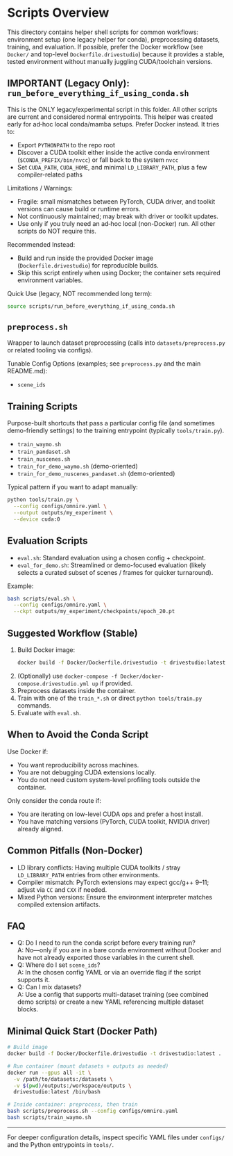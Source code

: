 # Scripts Overview

This directory contains helper shell scripts for common workflows: environment setup (one legacy helper for conda), preprocessing datasets, training, and evaluation. If possible, prefer the Docker workflow (see `Docker/` and top-level `Dockerfile.drivestudio`) because it provides a stable, tested environment without manually juggling CUDA/toolchain versions.

## IMPORTANT (Legacy Only): `run_before_everything_if_using_conda.sh`
This is the ONLY legacy/experimental script in this folder. All other scripts are current and considered normal entrypoints. This helper was created early for ad‑hoc local conda/mamba setups. Prefer Docker instead. It tries to:
- Export `PYTHONPATH` to the repo root
- Discover a CUDA toolkit either inside the active conda environment (`$CONDA_PREFIX/bin/nvcc`) or fall back to the system `nvcc`
- Set `CUDA_PATH`, `CUDA_HOME`, and minimal `LD_LIBRARY_PATH`, plus a few compiler-related paths

Limitations / Warnings:
- Fragile: small mismatches between PyTorch, CUDA driver, and toolkit versions can cause build or runtime errors.
- Not continuously maintained; may break with driver or toolkit updates.
- Use only if you truly need an ad‑hoc local (non-Docker) run. All other scripts do NOT require this.

Recommended Instead:
- Build and run inside the provided Docker image (`Dockerfile.drivestudio`) for reproducible builds.
- Skip this script entirely when using Docker; the container sets required environment variables.

Quick Use (legacy, NOT recommended long term):
```bash
source scripts/run_before_everything_if_using_conda.sh
```

## `preprocess.sh`
Wrapper to launch dataset preprocessing (calls into `datasets/preprocess.py` or related tooling via configs).

Tunable Config Options (examples; see `preprocess.py` and the main README.md):
- `scene_ids`

## Training Scripts
Purpose-built shortcuts that pass a particular config file (and sometimes demo-friendly settings) to the training entrypoint (typically `tools/train.py`).

- `train_waymo.sh`
- `train_pandaset.sh`
- `train_nuscenes.sh`
- `train_for_demo_waymo.sh` (demo-oriented)
- `train_for_demo_nuscenes_pandaset.sh` (demo-oriented)

Typical pattern if you want to adapt manually:
```bash
python tools/train.py \
  --config configs/omnire.yaml \
  --output outputs/my_experiment \
  --device cuda:0
```

## Evaluation Scripts
- `eval.sh`: Standard evaluation using a chosen config + checkpoint.
- `eval_for_demo.sh`: Streamlined or demo-focused evaluation (likely selects a curated subset of scenes / frames for quicker turnaround).

Example:
```bash
bash scripts/eval.sh \
  --config configs/omnire.yaml \
  --ckpt outputs/my_experiment/checkpoints/epoch_20.pt
```

## Suggested Workflow (Stable)
1. Build Docker image:
   ```bash
   docker build -f Docker/Dockerfile.drivestudio -t drivestudio:latest .
   ```
2. (Optionally) use `docker-compose -f Docker/docker-compose.drivestudio.yml up` if provided.
3. Preprocess datasets inside the container.
4. Train with one of the `train_*.sh` or direct `python tools/train.py` commands.
5. Evaluate with `eval.sh`.

## When to Avoid the Conda Script
Use Docker if:
- You want reproducibility across machines.
- You are not debugging CUDA extensions locally.
- You do not need custom system-level profiling tools outside the container.

Only consider the conda route if:
- You are iterating on low-level CUDA ops and prefer a host install.
- You have matching versions (PyTorch, CUDA toolkit, NVIDIA driver) already aligned.

## Common Pitfalls (Non-Docker)
- LD library conflicts: Having multiple CUDA toolkits / stray `LD_LIBRARY_PATH` entries from other environments.
- Compiler mismatch: PyTorch extensions may expect gcc/g++ 9–11; adjust via `CC` and `CXX` if needed.
- Mixed Python versions: Ensure the environment interpreter matches compiled extension artifacts.

## FAQ
- Q: Do I need to run the conda script before every training run?  
  A: No—only if you are in a bare conda environment without Docker and have not already exported those variables in the current shell.
- Q: Where do I set `scene_ids`?  
  A: In the chosen config YAML or via an override flag if the script supports it.
- Q: Can I mix datasets?  
  A: Use a config that supports multi-dataset training (see combined demo scripts) or create a new YAML referencing multiple dataset blocks.

## Minimal Quick Start (Docker Path)
```bash
# Build image
docker build -f Docker/Dockerfile.drivestudio -t drivestudio:latest .

# Run container (mount datasets + outputs as needed)
docker run --gpus all -it \
  -v /path/to/datasets:/datasets \
  -v $(pwd)/outputs:/workspace/outputs \
  drivestudio:latest /bin/bash

# Inside container: preprocess, then train
bash scripts/preprocess.sh --config configs/omnire.yaml
bash scripts/train_waymo.sh
```

---
For deeper configuration details, inspect specific YAML files under `configs/` and the Python entrypoints in `tools/`.
